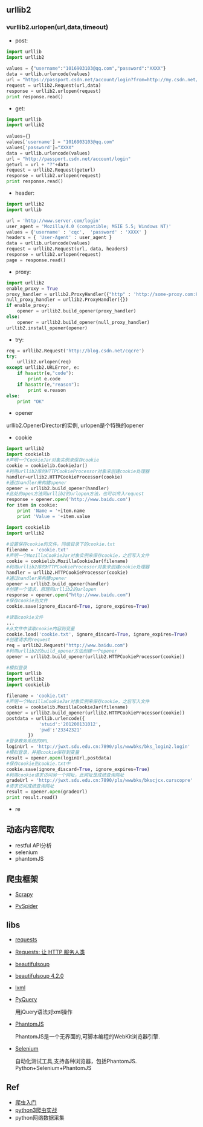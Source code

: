 
## urllib2


### vurllib2.urlopen(url,data,timeout)

+ post:

```py
import urllib
import urllib2
 
values = {"username":"1016903103@qq.com","password":"XXXX"}
data = urllib.urlencode(values) 
url = "https://passport.csdn.net/account/login?from=http://my.csdn.net/my/mycsdn"
request = urllib2.Request(url,data)
response = urllib2.urlopen(request)
print response.read()
```

+ get:

```py
import urllib
import urllib2
 
values={}
values['username'] = "1016903103@qq.com"
values['password']="XXXX"
data = urllib.urlencode(values) 
url = "http://passport.csdn.net/account/login"
geturl = url + "?"+data
request = urllib2.Request(geturl)
response = urllib2.urlopen(request)
print response.read()
```

+ header:

 ```py
import urllib2  
import urllib

url = 'http://www.server.com/login'
user_agent = 'Mozilla/4.0 (compatible; MSIE 5.5; Windows NT)'  
values = {'username' : 'cqc',  'password' : 'XXXX' }  
headers = { 'User-Agent' : user_agent }  
data = urllib.urlencode(values)  
request = urllib2.Request(url, data, headers)  
response = urllib2.urlopen(request)  
page = response.read() 
 ```
+ proxy:

```py
import urllib2
enable_proxy = True
proxy_handler = urllib2.ProxyHandler({"http" : 'http://some-proxy.com:8080'})
null_proxy_handler = urllib2.ProxyHandler({})
if enable_proxy:
    opener = urllib2.build_opener(proxy_handler)
else:
    opener = urllib2.build_opener(null_proxy_handler)
urllib2.install_opener(opener)
```

+ try:

```py
req = urllib2.Request('http://blog.csdn.net/cqcre')
try:
    urllib2.urlopen(req)
except urllib2.URLError, e:
    if hasattr(e,"code"):
        print e.code
    if hasattr(e,"reason"):
        print e.reason
else:
    print "OK"
```
+ opener

urllib2.OpenerDirector的实例, urlopen是个特殊的opener

+ cookie

```py
import urllib2
import cookielib
#声明一个CookieJar对象实例来保存cookie
cookie = cookielib.CookieJar()
#利用urllib2库的HTTPCookieProcessor对象来创建cookie处理器
handler=urllib2.HTTPCookieProcessor(cookie)
#通过handler来构建opener
opener = urllib2.build_opener(handler)
#此处的open方法同urllib2的urlopen方法，也可以传入request
response = opener.open('http://www.baidu.com')
for item in cookie:
    print 'Name = '+item.name
    print 'Value = '+item.value
```

```py
import cookielib
import urllib2
 
#设置保存cookie的文件，同级目录下的cookie.txt
filename = 'cookie.txt'
#声明一个MozillaCookieJar对象实例来保存cookie，之后写入文件
cookie = cookielib.MozillaCookieJar(filename)
#利用urllib2库的HTTPCookieProcessor对象来创建cookie处理器
handler = urllib2.HTTPCookieProcessor(cookie)
#通过handler来构建opener
opener = urllib2.build_opener(handler)
#创建一个请求，原理同urllib2的urlopen
response = opener.open("http://www.baidu.com")
#保存cookie到文件
cookie.save(ignore_discard=True, ignore_expires=True)

#读取cookie文件
...
#从文件中读取cookie内容到变量
cookie.load('cookie.txt', ignore_discard=True, ignore_expires=True)
#创建请求的request
req = urllib2.Request("http://www.baidu.com")
#利用urllib2的build_opener方法创建一个opener
opener = urllib2.build_opener(urllib2.HTTPCookieProcessor(cookie))
```

```py
#模拟登录
import urllib
import urllib2
import cookielib
 
filename = 'cookie.txt'
#声明一个MozillaCookieJar对象实例来保存cookie，之后写入文件
cookie = cookielib.MozillaCookieJar(filename)
opener = urllib2.build_opener(urllib2.HTTPCookieProcessor(cookie))
postdata = urllib.urlencode({
            'stuid':'201200131012',
            'pwd':'23342321'
        })
#登录教务系统的URL
loginUrl = 'http://jwxt.sdu.edu.cn:7890/pls/wwwbks/bks_login2.login'
#模拟登录，并把cookie保存到变量
result = opener.open(loginUrl,postdata)
#保存cookie到cookie.txt中
cookie.save(ignore_discard=True, ignore_expires=True)
#利用cookie请求访问另一个网址，此网址是成绩查询网址
gradeUrl = 'http://jwxt.sdu.edu.cn:7890/pls/wwwbks/bkscjcx.curscopre'
#请求访问成绩查询网址
result = opener.open(gradeUrl)
print result.read()
```
+ re





## 动态内容爬取

+ restful API分析
+ selenium
+ phantomJS

## 爬虫框架

+ [Scrapy](http://doc.scrapy.org/en/latest/intro/install.html)

+ [PySpider](http://cuiqingcai.com/2652.html)



## libs

+ [requests](http://cuiqingcai.com/2556.html)
+ [Requests: 让 HTTP 服务人类](http://cn.python-requests.org/zh_CN/latest/)
+ [beautifulsoup](http://cuiqingcai.com/1319.html)
+ [beautifulsoup 4.2.0](https://www.crummy.com/software/BeautifulSoup/bs4/doc/index.zh.html)
+ [lxml](http://cuiqingcai.com/2621.html)

+ [PyQuery](http://cuiqingcai.com/2636.html)

  用jQuery语法对xml操作

+ [PhantomJS](http://cuiqingcai.com/2577.html)

  PhantomJS是一个无界面的,可脚本编程的WebKit浏览器引擎.

+ [Selenium](http://cuiqingcai.com/2599.html)

  自动化测试工具,支持各种浏览器，包括PhantomJS. Python+Selenium+PhantomJS

## Ref

+ [爬虫入门](https://zhuanlan.zhihu.com/p/21479334?refer=passer)
+ [python3爬虫实战](https://www.w3cschool.cn/python3/python3-draw2yye.html)
+ python网络数据采集